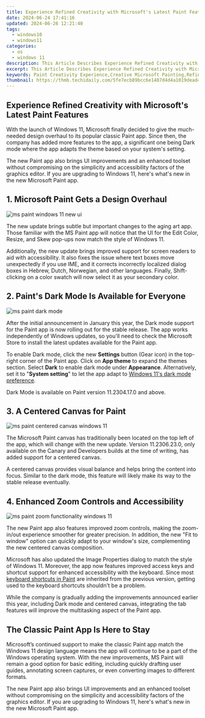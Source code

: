 ```yaml
---
title: Experience Refined Creativity with Microsoft's Latest Paint Features
date: 2024-06-24 17:41:16
updated: 2024-06-26 12:21:40
tags:
  - windows10
  - windows11
categories:
  - os
  - windows 11
description: This Article Describes Experience Refined Creativity with Microsoft's Latest Paint Features
excerpt: This Article Describes Experience Refined Creativity with Microsoft's Latest Paint Features
keywords: Paint Creativity Experience,Creative Microsoft Painting,Refined Art Tools MS,Advanced Paint Features,Precision in MS Paint,Enhanced Digital Brushes,Innovative Painting Software
thumbnail: https://thmb.techidaily.com/5fe7ecb89bcc6e1487d4d4a1019dead48cda049eb81dcbc464d7190885cdca32.jpg
---
```


## Experience Refined Creativity with Microsoft's Latest Paint Features

 With the launch of Windows 11, Microsoft finally decided to give the much-needed design overhaul to its popular classic Paint app. Since then, the company has added more features to the app, a significant one being Dark mode where the app adapts the theme based on your system's setting.

 The new Paint app also brings UI improvements and an enhanced toolset without compromising on the simplicity and accessibility factors of the graphics editor. If you are upgrading to Windows 11, here's what's new in the new Microsoft Paint app.

## 1\. Microsoft Paint Gets a Design Overhaul

![ms paint windows 11 new ui](https://static1.makeuseofimages.com/wordpress/wp-content/uploads/2023/08/ms-paint-windows-11-new-ui.jpg)

 The new update brings subtle but important changes to the aging art app. Those familiar with the MS Paint app will notice that the UI for the Edit Color, Resize, and Skew pop-ups now match the style of Windows 11\.

 Additionally, the new update brings improved support for screen readers to aid with accessibility. It also fixes the issue where text boxes move unexpectedly if you use IME, and it corrects incorrectly localized dialog boxes in Hebrew, Dutch, Norwegian, and other languages. Finally, Shift-clicking on a color swatch will now select it as your secondary color.

## 2\. Paint's Dark Mode Is Available for Everyone

![ms paint dark mode](https://static1.makeuseofimages.com/wordpress/wp-content/uploads/2023/08/ms-paint-dark-mode.jpg)

 After the initial announcement in January this year, the Dark mode support for the Paint app is now rolling out for the stable release. The app works independently of Windows updates, so you'll need to check the Microsoft Store to install the latest updates available for the Paint app.

 To enable Dark mode, click the new **Settings** button (Gear icon) in the top-right corner of the Paint app. Click on **App theme** to expand the themes section. Select **Dark** to enable dark mode under **Appearance**. Alternatively, set it to "**System setting**" to let the app adapt to [Windows 11's dark mode preference](https://www.makeuseof.com/windows-11-dark-mode/).

 Dark Mode is available on Paint version 11.2304.17.0 and above.

## 3\. A Centered Canvas for Paint

![ms paint centered canvas windows 11](https://static1.makeuseofimages.com/wordpress/wp-content/uploads/2023/08/ms-paint-centered-canvas-windows-11.jpg)

 The Microsoft Paint canvas has traditionally been located on the top left of the app, which will change with the new update. Version 11.2306.23.0, only available on the Canary and Developers builds at the time of writing, has added support for a centered canvas.

 A centered canvas provides visual balance and helps bring the content into focus. Similar to the dark mode, this feature will likely make its way to the stable release eventually.

## 4\. Enhanced Zoom Controls and Accessibility

![ms paint zoom functionality windows 11](https://static1.makeuseofimages.com/wordpress/wp-content/uploads/2023/08/ms-paint-oom-functionality-windows-11.jpg)

 The new Paint app also features improved zoom controls, making the zoom-in/out experience smoother for greater precision. In addition, the new "Fit to window" option can quickly adapt to your window's size, complementing the new centered canvas composition.

 Microsoft has also updated the Image Properties dialog to match the style of Windows 11\. Moreover, the app now features improved access keys and shortcut support for enhanced accessibility with the keyboard. Since most [keyboard shortcuts in Paint](https://www.makeuseof.com/microsoft-paint-keyboard-shortcuts/) are inherited from the previous version, getting used to the keyboard shortcuts shouldn't be a problem.

 While the company is gradually adding the improvements announced earlier this year, including Dark mode and centered canvas, integrating the tab features will improve the multitasking aspect of the Paint app.

## The Classic Paint App Is Here to Stay

 Microsoft’s continued support to make the classic Paint app match the Windows 11 design language means the app will continue to be a part of the Windows operating system. With the new improvements, MS Paint will remain a good option for basic editing, including quickly drafting user guides, annotating screen captures, or even converting images to different formats.

 The new Paint app also brings UI improvements and an enhanced toolset without compromising on the simplicity and accessibility factors of the graphics editor. If you are upgrading to Windows 11, here's what's new in the new Microsoft Paint app.
